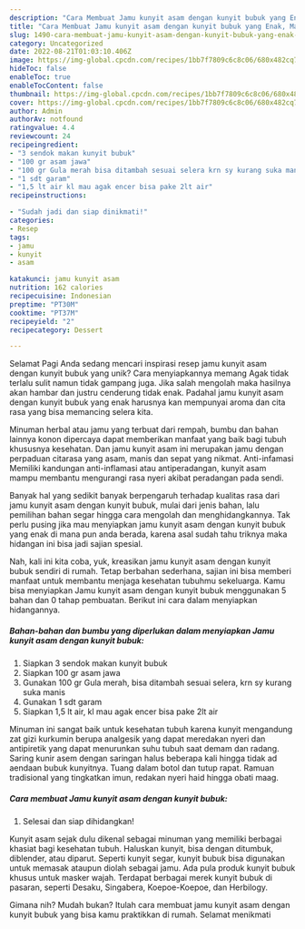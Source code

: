```yaml
---
description: "Cara Membuat Jamu kunyit asam dengan kunyit bubuk yang Enak, Mantap"
title: "Cara Membuat Jamu kunyit asam dengan kunyit bubuk yang Enak, Mantap"
slug: 1490-cara-membuat-jamu-kunyit-asam-dengan-kunyit-bubuk-yang-enak-mantap
category: Uncategorized
date: 2022-08-21T01:03:10.406Z
image: https://img-global.cpcdn.com/recipes/1bb7f7809c6c8c06/680x482cq70/jamu-kunyit-asam-dengan-kunyit-bubuk-foto-resep-utama.jpg
hideToc: false
enableToc: true
enableTocContent: false
thumbnail: https://img-global.cpcdn.com/recipes/1bb7f7809c6c8c06/680x482cq70/jamu-kunyit-asam-dengan-kunyit-bubuk-foto-resep-utama.jpg
cover: https://img-global.cpcdn.com/recipes/1bb7f7809c6c8c06/680x482cq70/jamu-kunyit-asam-dengan-kunyit-bubuk-foto-resep-utama.jpg
author: Admin
authorAv: notfound
ratingvalue: 4.4
reviewcount: 24
recipeingredient:
- "3 sendok makan kunyit bubuk"
- "100 gr asam jawa"
- "100 gr Gula merah bisa ditambah sesuai selera krn sy kurang suka manis"
- "1 sdt garam"
- "1,5 lt air kl mau agak encer bisa pake 2lt air"
recipeinstructions:

- "Sudah jadi dan siap dinikmati!"
categories:
- Resep
tags:
- jamu
- kunyit
- asam

katakunci: jamu kunyit asam 
nutrition: 162 calories
recipecuisine: Indonesian
preptime: "PT30M"
cooktime: "PT37M"
recipeyield: "2"
recipecategory: Dessert

---
```



Selamat Pagi Anda sedang mencari inspirasi resep jamu kunyit asam dengan kunyit bubuk yang unik? Cara menyiapkannya memang Agak tidak terlalu sulit namun tidak gampang juga. Jika salah mengolah maka hasilnya akan hambar dan justru cenderung tidak enak. Padahal jamu kunyit asam dengan kunyit bubuk yang enak harusnya kan mempunyai aroma dan cita rasa yang bisa memancing selera kita.


Minuman herbal atau jamu yang terbuat dari rempah, bumbu dan bahan lainnya konon dipercaya dapat memberikan manfaat yang baik bagi tubuh khususnya kesehatan. Dan jamu kunyit asam ini merupakan jamu dengan perpaduan citarasa yang asam, manis dan sepat yang nikmat. Anti-infamasi Memiliki kandungan anti-inflamasi atau antiperadangan, kunyit asam mampu membantu mengurangi rasa nyeri akibat peradangan pada sendi.

Banyak hal yang sedikit banyak berpengaruh terhadap kualitas rasa dari jamu kunyit asam dengan kunyit bubuk, mulai dari jenis bahan, lalu pemilihan bahan segar hingga cara mengolah dan menghidangkannya. Tak perlu pusing jika mau menyiapkan jamu kunyit asam dengan kunyit bubuk yang enak di mana pun anda berada, karena asal sudah tahu triknya maka hidangan ini bisa jadi sajian spesial.


Nah, kali ini kita coba, yuk, kreasikan jamu kunyit asam dengan kunyit bubuk sendiri di rumah. Tetap berbahan sederhana, sajian ini bisa memberi manfaat untuk membantu menjaga kesehatan tubuhmu sekeluarga. Kamu bisa menyiapkan Jamu kunyit asam dengan kunyit bubuk menggunakan 5 bahan dan 0 tahap pembuatan. Berikut ini cara dalam menyiapkan hidangannya.

<!--inarticleads1-->

##### Bahan-bahan dan bumbu yang diperlukan dalam menyiapkan Jamu kunyit asam dengan kunyit bubuk:

1. Siapkan 3 sendok makan kunyit bubuk
1. Siapkan 100 gr asam jawa
1. Gunakan 100 gr Gula merah, bisa ditambah sesuai selera, krn sy kurang suka manis
1. Gunakan 1 sdt garam
1. Siapkan 1,5 lt air, kl mau agak encer bisa pake 2lt air


Minuman ini sangat baik untuk kesehatan tubuh karena kunyit mengandung zat gizi kurkumin berupa analgesik yang dapat meredakan nyeri dan antipiretik yang dapat menurunkan suhu tubuh saat demam dan radang. Saring kunir asem dengan saringan halus beberapa kali hingga tidak ad aendaan bubuk kunyitnya. Tuang dalam botol dan tutup rapat. Ramuan tradisional yang tingkatkan imun, redakan nyeri haid hingga obati maag. 

<!--inarticleads2-->

##### Cara membuat Jamu kunyit asam dengan kunyit bubuk:


1. Selesai dan siap dihidangkan!

Kunyit asam sejak dulu dikenal sebagai minuman yang memiliki berbagai khasiat bagi kesehatan tubuh. Haluskan kunyit, bisa dengan ditumbuk, diblender, atau diparut. Seperti kunyit segar, kunyit bubuk bisa digunakan untuk memasak ataupun diolah sebagai jamu. Ada pula produk kunyit bubuk khusus untuk masker wajah. Terdapat berbagai merek kunyit bubuk di pasaran, seperti Desaku, Singabera, Koepoe-Koepoe, dan Herbilogy. 

Gimana nih? Mudah bukan? Itulah cara membuat jamu kunyit asam dengan kunyit bubuk yang bisa kamu praktikkan di rumah. Selamat menikmati
